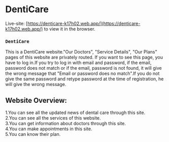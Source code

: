 # DentiCare


Live-site: [https://denticare-k17h02.web.app/](https://denticare-k17h02.web.app/) to view it in the browser.




### `DentiCare`

This is a DentiCare website."Our Doctors", "Service Details", "Our Plans" pages of this website are privately routed. If you want to see this page, you have to log in.If you try to log in with email and password, if the email, password does not match or if the email, password is not found, it will give the wrong message that "Email or password does no match".If you do not give the same password and retype password at the time of registration, he will give the wrong message.
<br>




## Website Overview:
1.You can see all the updated news of dental care through this site. <br>
2.You can see all the services of this website. <br>
3.You can get information about doctors through this site. <br>
4.You can make appointments in this site. <br>
5.You can know their plan. 